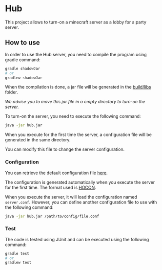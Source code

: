 # Hub

This project allows to turn-on a minecraft server as a lobby for a party server.

## How to use

In order to use the Hub server, you need to compile the program using gradle command:

```bash
gradle shadowJar
# or
gradlew shadowJar
```

When the compilation is done, a jar file will be generated in the [build/libs](build/libs) folder.

_We advise you to move this jar file in a empty directory to turn-on the server._

To turn-on the server, you need to execute the following command:

```bash
java -jar hub.jar
```

When you execute for the first time the server, a configuration file will be generated in the same directory.

You can modify this file to change the server configuration.

### Configuration

You can retrieve the default configuration file [here](src/main/resources/server.conf).

The configuration is generated automatically when you execute the server for the first time.
The format used is [HOCON](https://github.com/lightbend/config#using-hocon-the-json-superset).

When you execute the server, it will load the configuration named `server.conf`.
However, you can define another configuration file to use with the following command:

```bash
java -jar hub.jar /path/to/config/file.conf
```

### Test

The code is tested using JUnit and can be executed using the following command:

```bash
gradle test
# or
gradlew test
```